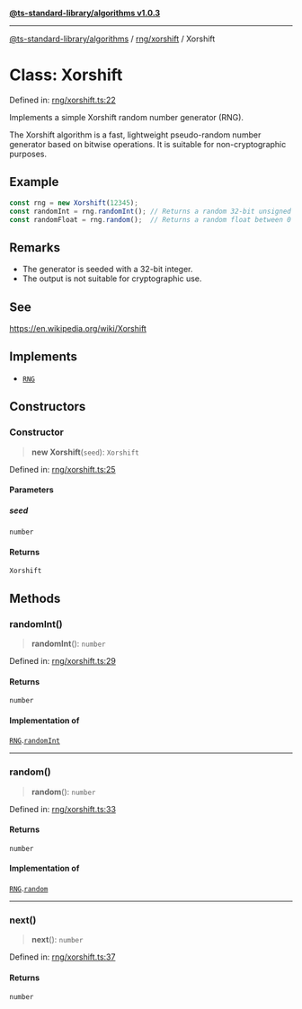 [**@ts-standard-library/algorithms v1.0.3**](../../../README.md)

***

[@ts-standard-library/algorithms](../../../modules.md) / [rng/xorshift](../README.md) / Xorshift

# Class: Xorshift

Defined in: [rng/xorshift.ts:22](https://github.com/gabaudette/ts-stdlib/blob/f3564012967e497619352a1e83b33c59ea25d02c/packages/algorithms/src/rng/xorshift.ts#L22)

Implements a simple Xorshift random number generator (RNG).

The Xorshift algorithm is a fast, lightweight pseudo-random number generator
based on bitwise operations. It is suitable for non-cryptographic purposes.

## Example

```typescript
const rng = new Xorshift(12345);
const randomInt = rng.randomInt(); // Returns a random 32-bit unsigned integer
const randomFloat = rng.random();  // Returns a random float between 0 and 1
```

## Remarks

- The generator is seeded with a 32-bit integer.
- The output is not suitable for cryptographic use.

## See

https://en.wikipedia.org/wiki/Xorshift

## Implements

- [`RNG`](../../interface/rng.interface/interfaces/RNG.md)

## Constructors

### Constructor

> **new Xorshift**(`seed`): `Xorshift`

Defined in: [rng/xorshift.ts:25](https://github.com/gabaudette/ts-stdlib/blob/f3564012967e497619352a1e83b33c59ea25d02c/packages/algorithms/src/rng/xorshift.ts#L25)

#### Parameters

##### seed

`number`

#### Returns

`Xorshift`

## Methods

### randomInt()

> **randomInt**(): `number`

Defined in: [rng/xorshift.ts:29](https://github.com/gabaudette/ts-stdlib/blob/f3564012967e497619352a1e83b33c59ea25d02c/packages/algorithms/src/rng/xorshift.ts#L29)

#### Returns

`number`

#### Implementation of

[`RNG`](../../interface/rng.interface/interfaces/RNG.md).[`randomInt`](../../interface/rng.interface/interfaces/RNG.md#randomint)

***

### random()

> **random**(): `number`

Defined in: [rng/xorshift.ts:33](https://github.com/gabaudette/ts-stdlib/blob/f3564012967e497619352a1e83b33c59ea25d02c/packages/algorithms/src/rng/xorshift.ts#L33)

#### Returns

`number`

#### Implementation of

[`RNG`](../../interface/rng.interface/interfaces/RNG.md).[`random`](../../interface/rng.interface/interfaces/RNG.md#random)

***

### next()

> **next**(): `number`

Defined in: [rng/xorshift.ts:37](https://github.com/gabaudette/ts-stdlib/blob/f3564012967e497619352a1e83b33c59ea25d02c/packages/algorithms/src/rng/xorshift.ts#L37)

#### Returns

`number`
